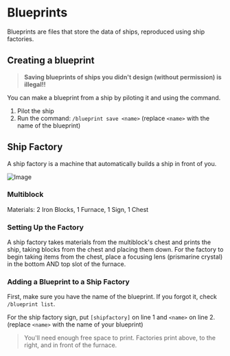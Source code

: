 # Blueprints

Blueprints are files that store the data of ships, reproduced using ship factories.

## Creating a blueprint

> **Saving blueprints of ships you didn't design (without permission) is illegal!!**

You can make a blueprint from a ship by piloting it and using the command.

1. Pilot the ship
2. Run the command: `/blueprint save <name>` (replace `<name>` with the name of the blueprint)

## Ship Factory

A ship factory is a machine that automatically builds a ship in front of you.

![Image](https://i.imgur.com/igESO3u.png)

### Multiblock

Materials: 2 Iron Blocks, 1 Furnace, 1 Sign, 1 Chest

### Setting Up the Factory

A ship factory takes materials from the multiblock's chest and prints the ship, taking blocks from the chest and placing them down. For the factory to begin taking items from the chest, place a focusing lens (prismarine crystal) in the bottom AND top slot of the furnace.

### Adding a Blueprint to a Ship Factory

First, make sure you have the name of the blueprint. If you forgot it, check `/blueprint list`.

For the ship factory sign, put `[shipfactory]` on line 1 and `<name>` on line 2.
(replace `<name>` with the name of your blueprint)

> You'll need enough free space to print.
> Factories print above, to the right, and in front of the furnace.
